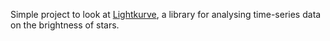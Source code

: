 Simple project to look at [Lightkurve](https://docs.lightkurve.org/), a library for analysing time-series data on the brightness of stars.
